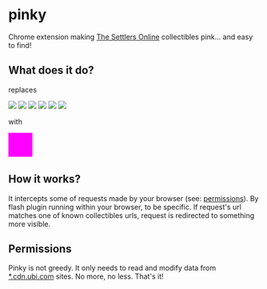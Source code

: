 pinky
=====

Chrome extension making [The Settlers Online](http://www.thesettlersonline.com/) collectibles pink... and easy to find!


## What does it do?

replaces

![](http://static.cdn.ubi.com/0018/live/GFX_HASHED/building_lib/41b8238caac031c265efe08544a21ac4be91f534.png)
![](http://static.cdn.ubi.com/0018/live/GFX_HASHED/building_lib/7dc1e1f289646ba15aeef107efe7026ebb58e8b1.png)
![](http://static.cdn.ubi.com/0018/live/GFX_HASHED/building_lib/8257a3e50f6ae19db4aeb2c978949b2d81021a61.png)
![](http://static.cdn.ubi.com/0018/live/GFX_HASHED/building_lib/bd76cd8196c23aaf73139bc263002cf759afc1ce.png)
![](http://static.cdn.ubi.com/0018/live/GFX_HASHED/building_lib/db5c26a467c4f5dee9804c7c88417103515c326a.png)
![](http://static.cdn.ubi.com/0018/live/GFX_HASHED/building_lib/f237f6c7e3b6c6aac01ae7f51cd917bdeb6ddec2.png)

with

![](magenta.png)

## How it works?

It intercepts some of requests made by your browser (see: [permissions](#Permissions)).
By flash plugin running within your browser, to be specific. If request's url matches one of known collectibles urls,
request is redirected to something more visible.

## Permissions

Pinky is not greedy. It only needs to read and modify data from [*.cdn.ubi.com](http://cdn.ubi.com) sites. No more, no less. That's it!
